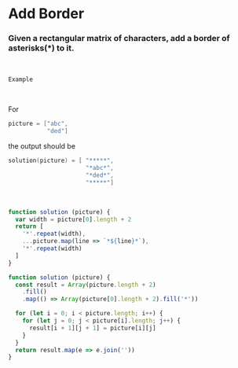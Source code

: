 # Add Border

### Given a rectangular matrix of characters, add a border of asterisks(*) to it.

<br />

`Example`

<br />

For

```go
picture = ["abc",
           "ded"]
```

the output should be

```go
solution(picture) = [ "*****",
                      "*abc*",
                      "*ded*",
                      "*****"]
```

<br />


```javascript
function solution (picture) {
  var width = picture[0].length + 2
  return [
    '*'.repeat(width),
    ...picture.map(line => `*${line}*`),
    '*'.repeat(width)
  ]
}

```

```javascript
function solution (picture) {
  const result = Array(picture.length + 2)
    .fill()
    .map(() => Array(picture[0].length + 2).fill('*'))

  for (let i = 0; i < picture.length; i++) {
    for (let j = 0; j < picture[i].length; j++) {
      result[i + 1][j + 1] = picture[i][j]
    }
  }
  return result.map(e => e.join(''))
}

```